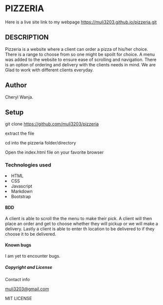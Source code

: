 # PIZZERIA

Here is a live site link to my webpage https://muli3203.github.io/pizzeria.git

## DESCRIPTION

Pizzeria is a website where a client can order a pizza of his/her choice. There is a range to choose from so one might be spoilt for choice. A menu was added to the website to ensure ease of scrolling and navigation.
There is an option of ordering and delivery with the clients needs in mind.
We are Glad to work with different clients everyday.

## Author
 Cheryl Wanja.

## Setup

git clone https://github.com/muli3203/pizzeria

extract the file

cd into the pizzeria folder/directory

Open the index.html file on your favorite browser

### Technologies used
<li>HTML</li>
<li>CSS</li>
<li>Javascript</li>
<li>Markdown</li>
<li>Bootstrap</li>

#### BDD

A client is able to scroll the the menu to make their pick.
A client will then place an order and get to choose whether they will pickup or we will make a delivery.
Lastly a client is able to enter th location to be delivered to if they choose it to be delivered.


#### Known bugs

I am yet to encounter bugs.

##### Copyright and License
 Contact info

 muli3203@gmail.com

 MIT LICENSE


